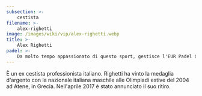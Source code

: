 ```yaml
---
subsection: >-
    cestista
filename: >-
    alex-righetti
image: /images/wiki/vip/alex-righetti.webp
title: >-
    Alex Righetti
padel: >-
    Da molto tempo appassionato di questo sport, gestisce l'EUR Padel Club insieme all'ex-collega Davide Bonora.
---
```

È un ex cestista professionista italiano. Righetti ha vinto la medaglia d'argento con la nazionale italiana maschile alle Olimpiadi estive del 2004 ad Atene, in Grecia. Nell'aprile 2017 è stato annunciato il suo ritiro.